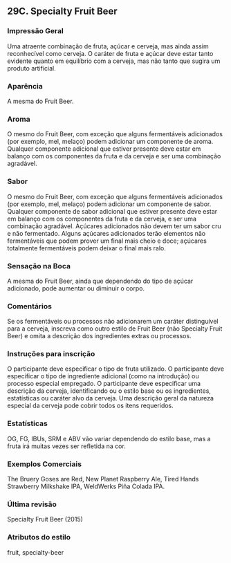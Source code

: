 ## 29C. Specialty Fruit Beer

### Impressão Geral

Uma atraente combinação de fruta, açúcar e cerveja, mas ainda assim reconhecível como cerveja. O caráter de fruta e açúcar deve estar tanto evidente quanto em equilíbrio com a cerveja, mas não tanto que sugira um produto artificial.

### Aparência

A mesma do Fruit Beer.

### Aroma

O mesmo do Fruit Beer, com exceção que alguns fermentáveis adicionados (por exemplo, mel, melaço) podem adicionar um componente de aroma. Qualquer componente adicional que estiver presente deve estar em balanço com os componentes da fruta e da cerveja e ser uma combinação agradável.

### Sabor

O mesmo do Fruit Beer, com exceção que alguns fermentáveis adicionados (por exemplo, mel, melaço) podem adicionar um componente de sabor. Qualquer componente de sabor adicional que estiver presente deve estar em balanço com os componentes da fruta e da cerveja, e ser uma combinação agradável. Açúcares adicionados não devem ter um sabor cru e não fermentado. Alguns açúcares adicionados terão elementos não fermentáveis que podem prover um final mais cheio e doce; açúcares totalmente fermentáveis podem deixar o final mais ralo.

### Sensação na Boca

A mesma do Fruit Beer, ainda que dependendo do tipo de açúcar adicionado, pode aumentar ou diminuir o corpo.

### Comentários

Se os fermentáveis ou processos não adicionarem um caráter distinguível para a cerveja, inscreva como outro estilo de Fruit Beer (não Specialty Fruit Beer) e omita a descrição dos ingredientes extras ou processos.

### Instruções para inscrição

O participante deve especificar o tipo de fruta utilizado. O participante deve especificar o tipo de ingrediente adicional (como na introdução) ou processo especial empregado. O participante deve especificar uma descrição da cerveja, identificando ou o estilo base ou os ingredientes, estatísticas ou caráter alvo da cerveja. Uma descrição geral da natureza especial da cerveja pode cobrir todos os itens requeridos.

### Estatísticas

OG, FG, IBUs, SRM e ABV vão variar dependendo do estilo base, mas a fruta irá muitas vezes ser refletida na cor.

### Exemplos Comerciais

The Bruery Goses are Red, New Planet Raspberry Ale, Tired Hands Strawberry Milkshake IPA, WeldWerks Piña Colada IPA.

### Última revisão

Specialty Fruit Beer (2015)

### Atributos do estilo

fruit, specialty-beer
